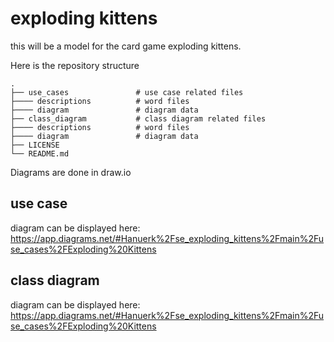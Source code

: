 # exploding kittens
this will be a model for the card game exploding kittens.

Here is the repository structure

    .
    ├── use_cases               # use case related files
    ├──── descriptions          # word files 
    ├──── diagram               # diagram data
    ├── class_diagram           # class diagram related files
    ├──── descriptions          # word files 
    ├──── diagram               # diagram data
    ├── LICENSE
    └── README.md

Diagrams are done in draw.io

## use case
diagram can be displayed here: https://app.diagrams.net/#Hanuerk%2Fse_exploding_kittens%2Fmain%2Fuse_cases%2FExploding%20Kittens

## class diagram
diagram can be displayed here: https://app.diagrams.net/#Hanuerk%2Fse_exploding_kittens%2Fmain%2Fuse_cases%2FExploding%20Kittens